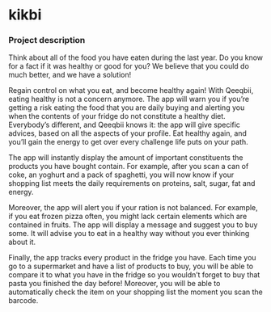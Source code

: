 # kikbi

### Project description

Think about all of the food you have eaten during the last year. Do you know for a fact if it was healthy or good for you? We believe that you could do much better, and we have a solution!

Regain control on what you eat, and become healthy again! With Qeeqbii, eating healthy is not a concern anymore. The app will warn you if you’re getting a risk eating the food that you are daily buying and alerting you when the contents of your fridge do not constitute a healthy diet. Everybody’s different, and Qeeqbii knows it: the app will give specific advices, based on all the aspects of your profile. Eat healthy again, and you’ll gain the energy to get over every challenge life puts on your path.

The app will instantly display the amount of important constituents the products you have bought contain. For example, after you scan a can of coke, an yoghurt and a pack of spaghetti, you will now know if your shopping list meets the daily requirements on proteins, salt, sugar, fat and energy.

Moreover, the app will alert you if your ration is not balanced. For example, if you eat frozen pizza often, you might lack certain elements which are contained in fruits. The app will display a message and suggest you to buy some. It will advise you to eat in a healthy way without you ever thinking about it.

Finally, the app tracks every product in the fridge you have. Each time you go to a supermarket and have a list of products to buy, you will be able to compare it to what you have in the fridge so you wouldn’t forget to buy that pasta you finished the day before! Moreover, you will be able to automatically check the item on your shopping list the moment you scan the barcode.

